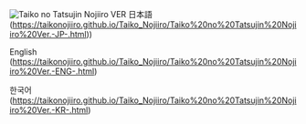 ![Taiko no Tatsujin Nojiiro VER](https://github.com/user-attachments/assets/ad266c08-e012-4c48-b93f-6cecd0cbfd7f)
日本語
(https://taikonojiiro.github.io/Taiko_Nojiiro/Taiko%20no%20Tatsujin%20Nojiiro%20Ver.-JP-.html))

English
(https://taikonojiiro.github.io/Taiko_Nojiiro/Taiko%20no%20Tatsujin%20Nojiiro%20Ver.-ENG-.html)

한국어
(https://taikonojiiro.github.io/Taiko_Nojiiro/Taiko%20no%20Tatsujin%20Nojiiro%20Ver.-KR-.html)
